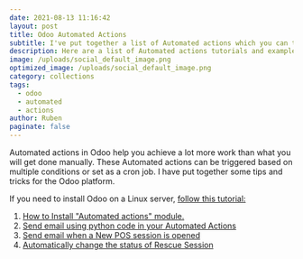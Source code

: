 ```yaml
---
date: 2021-08-13 11:16:42
layout: post
title: Odoo Automated Actions
subtitle: I've put together a list of Automated actions which you can take advantage of.
description: Here are a list of Automated actions tutorials and examples for your reference.
image: /uploads/social_default_image.png
optimized_image: /uploads/social_default_image.png
category: collections
tags:
  - odoo
  - automated
  - actions
author: Ruben
paginate: false
---
```

Automated actions in Odoo help you achieve a lot more work than what you will get done manually. These Automated actions can be triggered based on multiple conditions or set as a cron job. I have put together some tips and tricks for the Odoo platform.

If you need to install Odoo on a Linux server, [follow this tutorial:](https://www.rubeshan.com/install-odoo-11-on-ubuntu-16-x/)

1. [How to Install "Automated actions" module.](https://www.rubeshan.com/odoo-install-automated-action-module/)
2. [Send email using python code in your Automated Actions](https://www.rubeshan.com/odoo-automated-actions-send-email-via-python-code/)
3. [Send email when a New POS session is opened](https://www.rubeshan.com/odoo-automated-actions-send-email-when-a-pos-session-is-opened/)
4. [Automatically change the status of Rescue Session](https://rubeshan.com/odoo-automatically-change-the-status-of-rescue-session/)